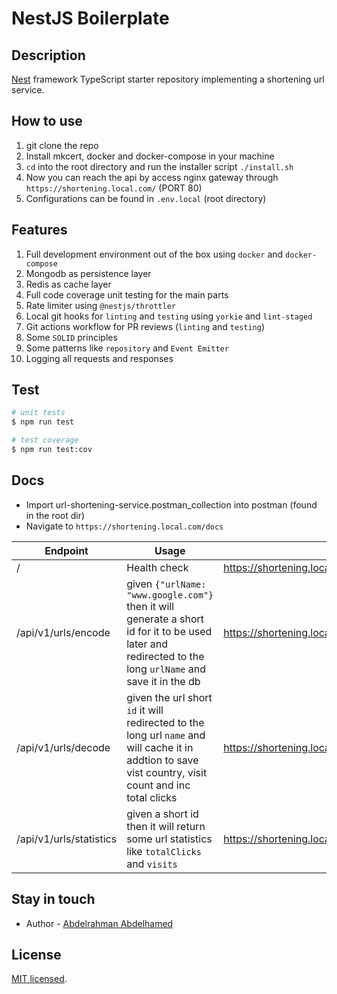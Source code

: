 # NestJS Boilerplate

## Description

[Nest](https://github.com/nestjs/nest) framework TypeScript starter repository implementing a shortening url service.

## How to use

1. git clone the repo
2. Install mkcert, docker and docker-compose in your machine
3. `cd` into the root directory and run the installer script `./install.sh`
4. Now you can reach the api by access nginx gateway through `https://shortening.local.com/` (PORT 80)
5. Configurations can be found in `.env.local` (root directory)

## Features

1. Full development environment out of the box using `docker` and `docker-compose`
2. Mongodb as persistence layer
3. Redis as cache layer
4. Full code coverage unit testing for the main parts
5. Rate limiter using `@nestjs/throttler`
6. Local git hooks for `linting` and `testing` using `yorkie` and `lint-staged`
7. Git actions workflow for PR reviews (`linting` and `testing`)
8. Some `SOLID` principles
9. Some patterns like `repository` and `Event Emitter`
10. Logging all requests and responses




## Test

```bash
# unit tests
$ npm run test

# test coverage
$ npm run test:cov
```

## Docs

- Import url-shortening-service.postman_collection into postman (found in the root dir)
- Navigate to `https://shortening.local.com/docs`

| Endpoint  | Usage  | Gateway Example  |
|--- |--- |--- |
| /  | Health check  | <https://shortening.local.com>  |
| /api/v1/urls/encode  | given `{"urlName: "www.google.com"}` then it will generate a short id for it to be used later and redirected to the long `urlName` and save it in the db  | <https://shortening.local.com/encode>  |
| /api/v1/urls/decode  | given the url short `id` it will redirected to the long url `name` and will cache it in addtion to save vist country, visit count and inc total clicks  | <https://shortening.local.com/559WLYubxkoB7PmkvJeHUi>  |
| /api/v1/urls/statistics  | given a short id then it will return some url statistics like `totalClicks` and `visits`  | <https://shortening.local.com/statistics/559WLYubxkoB7PmkvJeHUi>  |

## Stay in touch

- Author - [Abdelrahman Abdelhamed](https://www.linkedin.com/in/abdelrahman-abdelhamed/)

## License

[MIT licensed](LICENSE).
